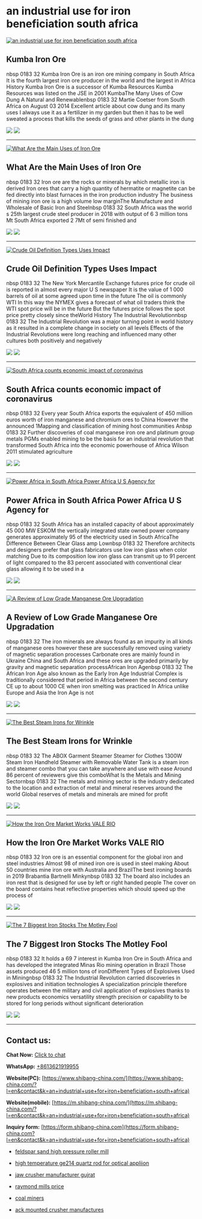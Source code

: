 # an industrial use for iron beneficiation south africa

<a href="https://swt.shibang-china.com/?l=en&img&k=an+industrial+use+for+iron+beneficiation+south+africa" target="_blank">![an industrial use for iron beneficiation south africa](http://static.shibang-china.com/all-800x300/1257.jpg)</a>

## Kumba Iron Ore
nbsp 0183 32 Kumba Iron Ore is an iron ore mining company in South Africa It is the fourth largest iron ore producer in the world and the largest in Africa History Kumba Iron Ore is a successor of Kumba Resources Kumba Resources was listed on the JSE in 2001 KumbaThe Many Uses of Cow Dung A Natural and Renewablenbsp 0183 32 Martie Coetser from South Africa on August 03 2014 Excellent article about cow dung and its many uses I always use it as a fertilizer in my garden but then it has to be well sweated a process that kills the seeds of grass and other plants in the dung


<a href="https://whatsapp.shibangsoft.com/WhatsApp.php" target="_blank" title="WhatsApp">![](http://static.shibang-china.com/icon/whatsapp.png)</a> <a href="https://swt.shibang-china.com/?l=en&icon&k=an+industrial+use+for+iron+beneficiation+south+africa" target="_blank">![](http://static.shibang-china.com/icon/chat-en.png)</a>

---

<a href="https://swt.shibang-china.com/?l=en&img&k=an+industrial+use+for+iron+beneficiation+south+africa" target="_blank">![What Are the Main Uses of Iron Ore](http://static.shibang-china.com/all-800x300/295.jpg)</a>

## What Are the Main Uses of Iron Ore
nbsp 0183 32 Iron ore are the rocks or minerals by which metallic iron is derived Iron ores that carry a high quantity of hermatite or magnetite can be fed directly into blast furnaces in the iron production industry The business of mining iron ore is a high volume low marginThe Manufacture and Wholesale of Basic Iron and Steelnbsp 0183 32 South Africa was the world s 25th largest crude steel producer in 2018 with output of 6 3 million tons Mt South Africa exported 2 7Mt of semi finished and


<a href="https://whatsapp.shibangsoft.com/WhatsApp.php" target="_blank" title="WhatsApp">![](http://static.shibang-china.com/icon/whatsapp.png)</a> <a href="https://swt.shibang-china.com/?l=en&icon&k=an+industrial+use+for+iron+beneficiation+south+africa" target="_blank">![](http://static.shibang-china.com/icon/chat-en.png)</a>

---

<a href="https://swt.shibang-china.com/?l=en&img&k=an+industrial+use+for+iron+beneficiation+south+africa" target="_blank">![Crude Oil Definition Types Uses Impact](http://static.shibang-china.com/all-800x300/832.jpg)</a>

## Crude Oil Definition Types Uses Impact
nbsp 0183 32 The New York Mercantile Exchange futures price for crude oil is reported in almost every major U S newspaper It is the value of 1 000 barrels of oil at some agreed upon time in the future The oil is commonly WTI In this way the NYMEX gives a forecast of what oil traders think the WTI spot price will be in the future But the futures price follows the spot price pretty closely since theWorld History The Industrial Revolutionnbsp 0183 32 The Industrial Revolution was a major turning point in world history as it resulted in a complete change in society on all levels Effects of the Industrial Revolutions were long reaching and influenced many other cultures both positively and negatively


<a href="https://whatsapp.shibangsoft.com/WhatsApp.php" target="_blank" title="WhatsApp">![](http://static.shibang-china.com/icon/whatsapp.png)</a> <a href="https://swt.shibang-china.com/?l=en&icon&k=an+industrial+use+for+iron+beneficiation+south+africa" target="_blank">![](http://static.shibang-china.com/icon/chat-en.png)</a>

---

<a href="https://swt.shibang-china.com/?l=en&img&k=an+industrial+use+for+iron+beneficiation+south+africa" target="_blank">![South Africa counts economic impact of coronavirus](http://static.shibang-china.com/all-800x300/1090.jpg)</a>

## South Africa counts economic impact of coronavirus
nbsp 0183 32 Every year South Africa exports the equivalent of 450 million euros worth of iron manganese and chromium ores to China However the announced 1Mapping and classification of mining host communities Anbsp 0183 32 Further discoveries of coal manganese iron ore and platinum group metals PGMs enabled mining to be the basis for an industrial revolution that transformed South Africa into the economic powerhouse of Africa Wilson 2011 stimulated agriculture


<a href="https://whatsapp.shibangsoft.com/WhatsApp.php" target="_blank" title="WhatsApp">![](http://static.shibang-china.com/icon/whatsapp.png)</a> <a href="https://swt.shibang-china.com/?l=en&icon&k=an+industrial+use+for+iron+beneficiation+south+africa" target="_blank">![](http://static.shibang-china.com/icon/chat-en.png)</a>

---

<a href="https://swt.shibang-china.com/?l=en&img&k=an+industrial+use+for+iron+beneficiation+south+africa" target="_blank">![Power Africa in South Africa Power Africa U S Agency for](http://static.shibang-china.com/all-800x300/640.jpg)</a>

## Power Africa in South Africa Power Africa U S Agency for
nbsp 0183 32 South Africa has an installed capacity of about approximately 45 000 MW ESKOM the vertically integrated state owned power company generates approximately 95 of the electricity used in South AfricaThe Difference Between Clear Glass amp Lownbsp 0183 32 Therefore architects and designers prefer that glass fabricators use low iron glass when color matching Due to its composition low iron glass can transmit up to 91 percent of light compared to the 83 percent associated with conventional clear glass allowing it to be used in a


<a href="https://whatsapp.shibangsoft.com/WhatsApp.php" target="_blank" title="WhatsApp">![](http://static.shibang-china.com/icon/whatsapp.png)</a> <a href="https://swt.shibang-china.com/?l=en&icon&k=an+industrial+use+for+iron+beneficiation+south+africa" target="_blank">![](http://static.shibang-china.com/icon/chat-en.png)</a>

---

<a href="https://swt.shibang-china.com/?l=en&img&k=an+industrial+use+for+iron+beneficiation+south+africa" target="_blank">![A Review of Low Grade Manganese Ore Upgradation](http://static.shibang-china.com/all-800x300/314.jpg)</a>

## A Review of Low Grade Manganese Ore Upgradation
nbsp 0183 32 The iron minerals are always found as an impurity in all kinds of manganese ores however these are successfully removed using variety of magnetic separation processes Carbonate ores are mainly found in Ukraine China and South Africa and these ores are upgraded primarily by gravity and magnetic separation processAfrican Iron Agenbsp 0183 32 The African Iron Age also known as the Early Iron Age Industrial Complex is traditionally considered that period in Africa between the second century CE up to about 1000 CE when iron smelting was practiced In Africa unlike Europe and Asia the Iron Age is not


<a href="https://whatsapp.shibangsoft.com/WhatsApp.php" target="_blank" title="WhatsApp">![](http://static.shibang-china.com/icon/whatsapp.png)</a> <a href="https://swt.shibang-china.com/?l=en&icon&k=an+industrial+use+for+iron+beneficiation+south+africa" target="_blank">![](http://static.shibang-china.com/icon/chat-en.png)</a>

---

<a href="https://swt.shibang-china.com/?l=en&img&k=an+industrial+use+for+iron+beneficiation+south+africa" target="_blank">![The Best Steam Irons for Wrinkle](http://static.shibang-china.com/all-800x300/1336.jpg)</a>

## The Best Steam Irons for Wrinkle
nbsp 0183 32 The ABOX Garment Steamer Steamer for Clothes 1300W Steam Iron Handheld Steamer with Removable Water Tank is a steam iron and steamer combo that you can take anywhere and use with ease Around 86 percent of reviewers give this comboWhat Is the Metals and Mining Sectornbsp 0183 32 The metals and mining sector is the industry dedicated to the location and extraction of metal and mineral reserves around the world Global reserves of metals and minerals are mined for profit


<a href="https://whatsapp.shibangsoft.com/WhatsApp.php" target="_blank" title="WhatsApp">![](http://static.shibang-china.com/icon/whatsapp.png)</a> <a href="https://swt.shibang-china.com/?l=en&icon&k=an+industrial+use+for+iron+beneficiation+south+africa" target="_blank">![](http://static.shibang-china.com/icon/chat-en.png)</a>

---

<a href="https://swt.shibang-china.com/?l=en&img&k=an+industrial+use+for+iron+beneficiation+south+africa" target="_blank">![How the Iron Ore Market Works VALE RIO](http://static.shibang-china.com/all-800x300/1259.jpg)</a>

## How the Iron Ore Market Works VALE RIO
nbsp 0183 32 Iron ore is an essential component for the global iron and steel industries Almost 98 of mined iron ore is used in steel making About 50 countries mine iron ore with Australia and BrazilThe best ironing boards in 2019 Brabantia Bartnelli Minkynbsp 0183 32 The board also includes an iron rest that is designed for use by left or right handed people The cover on the board contains heat reflective properties which should speed up the process of


<a href="https://whatsapp.shibangsoft.com/WhatsApp.php" target="_blank" title="WhatsApp">![](http://static.shibang-china.com/icon/whatsapp.png)</a> <a href="https://swt.shibang-china.com/?l=en&icon&k=an+industrial+use+for+iron+beneficiation+south+africa" target="_blank">![](http://static.shibang-china.com/icon/chat-en.png)</a>

---

<a href="https://swt.shibang-china.com/?l=en&img&k=an+industrial+use+for+iron+beneficiation+south+africa" target="_blank">![The 7 Biggest Iron Stocks The Motley Fool](http://static.shibang-china.com/all-800x300/1167.jpg)</a>

## The 7 Biggest Iron Stocks The Motley Fool
nbsp 0183 32 It holds a 69 7 interest in Kumba Iron Ore in South Africa and has developed the integrated Minas Rio mining operation in Brazil Those assets produced 46 5 million tons of ironDifferent Types of Explosives Used in Miningnbsp 0183 32 The Industrial Revolution carried discoveries in explosives and initiation technologies A specialization principle therefore operates between the military and civil application of explosives thanks to new products economics versatility strength precision or capability to be stored for long periods without significant deterioration


<a href="https://whatsapp.shibangsoft.com/WhatsApp.php" target="_blank" title="WhatsApp">![](http://static.shibang-china.com/icon/whatsapp.png)</a> <a href="https://swt.shibang-china.com/?l=en&icon&k=an+industrial+use+for+iron+beneficiation+south+africa" target="_blank">![](http://static.shibang-china.com/icon/chat-en.png)</a>

---
## Contact us:

**Chat Now:** [Click to chat](https://swt.shibang-china.com?l=en&contact&k=an+industrial+use+for+iron+beneficiation+south+africa)

**WhatsApp:**  [+8613621919955](https://whatsapp.shibangsoft.com/WhatsApp.php)

**Website(PC):** [https://www.shibang-china.com/](https://www.shibang-china.com/?l=en&contact&k=an+industrial+use+for+iron+beneficiation+south+africa)

**Website(mobile):** [https://m.shibang-china.com/](https://m.shibang-china.com/?l=en&contact&k=an+industrial+use+for+iron+beneficiation+south+africa)

**Inquiry form:** [https://form.shibang-china.com](https://form.shibang-china.com?l=en&contact&k=an+industrial+use+for+iron+beneficiation+south+africa)

* [feldspar sand high pressure roller mill](../168/feldspar%20sand%20high%20pressure%20roller%20mill.md)

* [high temperature ge214 quartz rod for optical appliion](../162/high%20temperature%20ge214%20quartz%20rod%20for%20optical%20appliion.md)

* [jaw crusher manufacturer gujrat](../169/jaw%20crusher%20manufacturer%20gujrat.md)

* [raymond mills price](../165/raymond%20mills%20price.md)

* [coal miners](../162/coal%20miners.md)

* [ack mounted crusher manufactures](../166/ack%20mounted%20crusher%20manufactures.md)